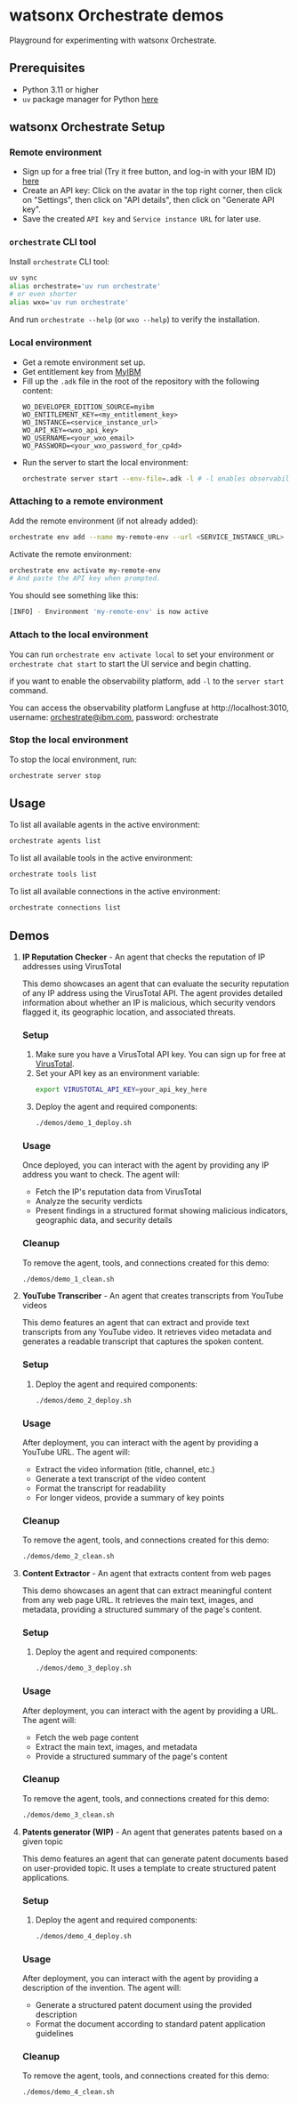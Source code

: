 # watsonx Orchestrate demos

Playground for experimenting with watsonx Orchestrate.

## Prerequisites

- Python 3.11 or higher
- `uv` package manager for
  Python [here](https://github.com/astral-sh/uv?tab=readme-ov-file#installation)

## watsonx Orchestrate Setup

### Remote environment

- Sign up for a free trial (Try it free button, and log-in with your IBM
  ID) [here](https://www.ibm.com/products/watsonx-orchestrate)
- Create an API key: Click on the avatar in the top right corner, then click on "Settings", then
  click on "API details", then click on "Generate API key".
- Save the created `API key` and `Service instance URL` for later use.

### `orchestrate` CLI tool

Install `orchestrate` CLI tool:

```bash
uv sync
alias orchestrate='uv run orchestrate'
# or even shorter
alias wxo='uv run orchestrate' 
```

And run `orchestrate --help` (or `wxo --help`) to verify the installation.

### Local environment

- Get a remote environment set up.
- Get entitlement key from [MyIBM](https://myibm.ibm.com/)
- Fill up the `.adk` file in the root of the repository with the following content:
   ```
   WO_DEVELOPER_EDITION_SOURCE=myibm
   WO_ENTITLEMENT_KEY=<my_entitlement_key>
   WO_INSTANCE=<service_instance_url>
   WO_API_KEY=<wxo_api_key>
   WO_USERNAME=<your_wxo_email>
   WO_PASSWORD=<your_wxo_password_for_cp4d>
   ```
- Run the server to start the local environment:
   ```bash
   orchestrate server start --env-file=.adk -l # -l enables observability platform
   ```

### Attaching to a remote environment

Add the remote environment (if not already added):

```bash
orchestrate env add --name my-remote-env --url <SERVICE_INSTANCE_URL>
```

Activate the remote environment:

```bash
orchestrate env activate my-remote-env
# And paste the API key when prompted.
```

You should see something like this:

```bash
[INFO] - Environment 'my-remote-env' is now active
```

### Attach to the local environment
You can run `orchestrate env activate local` to set your environment or `orchestrate chat start` to start the UI service and begin chatting.

if you want to enable the observability platform, add `-l` to the `server start` command.

You can access the observability platform Langfuse at http://localhost:3010, username: orchestrate@ibm.com, password: orchestrate


### Stop the local environment
To stop the local environment, run:

```bash
orchestrate server stop
````

## Usage

To list all available agents in the active environment:

```bash
orchestrate agents list
```

To list all available tools in the active environment:

```bash
orchestrate tools list
```

To list all available connections in the active environment:

```bash
orchestrate connections list
```

## Demos

1. **IP Reputation Checker** - An agent that checks the reputation of IP addresses using VirusTotal

   This demo showcases an agent that can evaluate the security reputation of any IP address using
   the VirusTotal API. The agent provides detailed information about whether an IP is malicious,
   which security vendors flagged it, its geographic location, and associated threats.

   ### Setup
    1. Make sure you have a VirusTotal API key. You can sign up for free
       at [VirusTotal](https://www.virustotal.com/).
    2. Set your API key as an environment variable:
       ```bash
       export VIRUSTOTAL_API_KEY=your_api_key_here
       ```
    3. Deploy the agent and required components:
       ```bash
       ./demos/demo_1_deploy.sh
       ```

   ### Usage
   Once deployed, you can interact with the agent by providing any IP address you want to check. The
   agent will:
    - Fetch the IP's reputation data from VirusTotal
    - Analyze the security verdicts
    - Present findings in a structured format showing malicious indicators, geographic data, and
      security details

   ### Cleanup
   To remove the agent, tools, and connections created for this demo:
   ```bash
   ./demos/demo_1_clean.sh
   ```

2. **YouTube Transcriber** - An agent that creates transcripts from YouTube videos

   This demo features an agent that can extract and provide text transcripts from any YouTube video. 
   It retrieves video metadata and generates a readable transcript that captures the spoken content.

   ### Setup
    1. Deploy the agent and required components:
       ```bash
       ./demos/demo_2_deploy.sh
       ```

   ### Usage
   After deployment, you can interact with the agent by providing a YouTube URL. The agent will:
    - Extract the video information (title, channel, etc.)
    - Generate a text transcript of the video content
    - Format the transcript for readability
    - For longer videos, provide a summary of key points

   ### Cleanup
   To remove the agent, tools, and connections created for this demo:
   ```bash
   ./demos/demo_2_clean.sh
   ```

3. **Content Extractor** - An agent that extracts content from web pages

   This demo showcases an agent that can extract meaningful content from any web page URL. It
   retrieves the main text, images, and metadata, providing a structured summary of the page's
   content.

   ### Setup
    1. Deploy the agent and required components:
       ```bash
       ./demos/demo_3_deploy.sh
       ```

   ### Usage
   After deployment, you can interact with the agent by providing a URL. The agent will:
    - Fetch the web page content
    - Extract the main text, images, and metadata
    - Provide a structured summary of the page's content

   ### Cleanup
   To remove the agent, tools, and connections created for this demo:
   ```bash
   ./demos/demo_3_clean.sh
   ```
   
4. **Patents generator (WIP)** - An agent that generates patents based on a given topic

   This demo features an agent that can generate patent documents based on user-provided
   topic. It uses a template to create structured patent applications.

   ### Setup
    1. Deploy the agent and required components:
       ```bash
       ./demos/demo_4_deploy.sh
       ```

   ### Usage
   After deployment, you can interact with the agent by providing a description of the invention.
   The agent will:
    - Generate a structured patent document using the provided description
    - Format the document according to standard patent application guidelines

   ### Cleanup
   To remove the agent, tools, and connections created for this demo:
   ```bash
   ./demos/demo_4_clean.sh
   ```